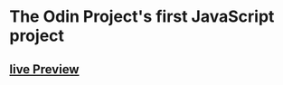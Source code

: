 # The Odin Project's first JavaScript project
## <a href="https://iliostop.github.io/TOP-JS-Rock-paper-scissors/">live Preview</a>
